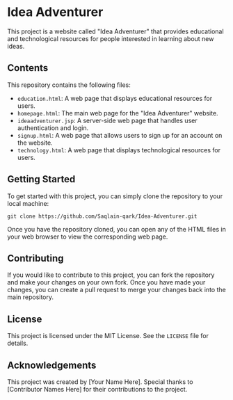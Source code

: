# Idea Adventurer

This project is a website called "Idea Adventurer" that provides educational and technological resources for people interested in learning about new ideas.

## Contents

This repository contains the following files:

- `education.html`: A web page that displays educational resources for users.
- `homepage.html`: The main web page for the "Idea Adventurer" website.
- `ideaadventurer.jsp`: A server-side web page that handles user authentication and login.
- `signup.html`: A web page that allows users to sign up for an account on the website.
- `technology.html`: A web page that displays technological resources for users.

## Getting Started

To get started with this project, you can simply clone the repository to your local machine:

```
git clone https://github.com/Saqlain-qark/Idea-Adventurer.git
```

Once you have the repository cloned, you can open any of the HTML files in your web browser to view the corresponding web page.

## Contributing

If you would like to contribute to this project, you can fork the repository and make your changes on your own fork. Once you have made your changes, you can create a pull request to merge your changes back into the main repository.

## License

This project is licensed under the MIT License. See the `LICENSE` file for details.

## Acknowledgements

This project was created by [Your Name Here]. Special thanks to [Contributor Names Here] for their contributions to the project.
